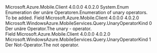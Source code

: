 <Type Name="UnaryOperatorKind" FullName="Microsoft.WindowsAzure.MobileServices.Query.UnaryOperatorKind">
  <TypeSignature Language="C#" Value="public enum UnaryOperatorKind" />
  <TypeSignature Language="ILAsm" Value=".class public auto ansi sealed UnaryOperatorKind extends System.Enum" />
  <TypeSignature Language="DocId" Value="T:Microsoft.WindowsAzure.MobileServices.Query.UnaryOperatorKind" />
  <TypeSignature Language="VB.NET" Value="Public Enum UnaryOperatorKind" />
  <TypeSignature Language="F#" Value="type UnaryOperatorKind = " />
  <AssemblyInfo>
    <AssemblyName>Microsoft.Azure.Mobile.Client</AssemblyName>
    <AssemblyVersion>4.0.0.0</AssemblyVersion>
    <AssemblyVersion>4.0.2.0</AssemblyVersion>
  </AssemblyInfo>
  <Base>
    <BaseTypeName>System.Enum</BaseTypeName>
  </Base>
  <Docs>
    <summary>
            <span data-ttu-id="1900d-101">Enumeration der unäre Operatoren.</span><span class="sxs-lookup"><span data-stu-id="1900d-101">Enumeration of unary operators.</span></span>
            </summary>
    <remarks>To be added.</remarks>
  </Docs>
  <Members>
    <Member MemberName="Negate">
      <MemberSignature Language="C#" Value="Negate" />
      <MemberSignature Language="ILAsm" Value=".field public static literal valuetype Microsoft.WindowsAzure.MobileServices.Query.UnaryOperatorKind Negate = int32(0)" />
      <MemberSignature Language="DocId" Value="F:Microsoft.WindowsAzure.MobileServices.Query.UnaryOperatorKind.Negate" />
      <MemberSignature Language="VB.NET" Value="Negate" />
      <MemberSignature Language="F#" Value="Negate = 0" Usage="Microsoft.WindowsAzure.MobileServices.Query.UnaryOperatorKind.Negate" />
      <MemberType>Field</MemberType>
      <AssemblyInfo>
        <AssemblyName>Microsoft.Azure.Mobile.Client</AssemblyName>
        <AssemblyVersion>4.0.0.0</AssemblyVersion>
        <AssemblyVersion>4.0.2.0</AssemblyVersion>
      </AssemblyInfo>
      <ReturnValue>
        <ReturnType>Microsoft.WindowsAzure.MobileServices.Query.UnaryOperatorKind</ReturnType>
      </ReturnValue>
      <MemberValue>0</MemberValue>
      <Docs>
        <summary>
            <span data-ttu-id="1900d-102">Der unäre Operator.</span><span class="sxs-lookup"><span data-stu-id="1900d-102">The unary - operator.</span></span>
            </summary>
      </Docs>
    </Member>
    <Member MemberName="Not">
      <MemberSignature Language="C#" Value="Not" />
      <MemberSignature Language="ILAsm" Value=".field public static literal valuetype Microsoft.WindowsAzure.MobileServices.Query.UnaryOperatorKind Not = int32(1)" />
      <MemberSignature Language="DocId" Value="F:Microsoft.WindowsAzure.MobileServices.Query.UnaryOperatorKind.Not" />
      <MemberSignature Language="VB.NET" Value="Not" />
      <MemberSignature Language="F#" Value="Not = 1" Usage="Microsoft.WindowsAzure.MobileServices.Query.UnaryOperatorKind.Not" />
      <MemberType>Field</MemberType>
      <AssemblyInfo>
        <AssemblyName>Microsoft.Azure.Mobile.Client</AssemblyName>
        <AssemblyVersion>4.0.0.0</AssemblyVersion>
        <AssemblyVersion>4.0.2.0</AssemblyVersion>
      </AssemblyInfo>
      <ReturnValue>
        <ReturnType>Microsoft.WindowsAzure.MobileServices.Query.UnaryOperatorKind</ReturnType>
      </ReturnValue>
      <MemberValue>1</MemberValue>
      <Docs>
        <summary>
            <span data-ttu-id="1900d-103">Der Not-Operator.</span><span class="sxs-lookup"><span data-stu-id="1900d-103">The not operator.</span></span>
            </summary>
      </Docs>
    </Member>
  </Members>
</Type>